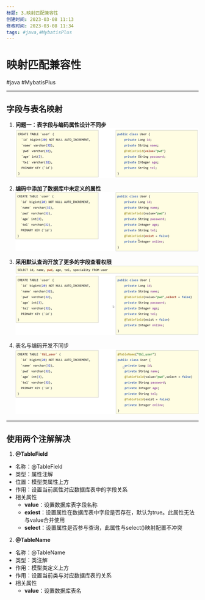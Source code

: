 ```yaml
---
标题: 3.映射匹配兼容性
创建时间: 2023-03-08 11:13
修改时间: 2023-03-08 11:34
tags: #java,#MybatisPlus
---
```


# 映射匹配兼容性
#java #MybatisPlus 

---
## 字段与表名映射
1. **问题一：表字段与编码属性设计不同步**
![Pasted image 20220923152216](../../../attachments/Pasted%20image%2020220923152216.png)

2. **编码中添加了数据库中未定义的属性**
![Pasted image 20220923152546](../../../attachments/Pasted%20image%2020220923152546.png)
3. **采用默认查询开放了更多的字段查看权限**
![Pasted image 20220923152946](../../../attachments/Pasted%20image%2020220923152946.png)
4. 表名与编码开发不同步
![Pasted image 20220923153125](../../../attachments/Pasted%20image%2020220923153125.png)
---
## 使用两个注解解决
1. **@TableField**
- 名称：@TableField
- 类型：属性注解
- 位置：模型类属性上方
- 作用：设置当前属性对应数据库表中的字段关系
- 相关属性
	- **value**：设置数据库表字段名称
	- **exiest**：设置属性在数据库表中字段是否存在，默认为true。此属性无法与value合并使用
	- **select**：设置属性是否参与查询，此属性与select()映射配置不冲突

2. **@TableName**
- 名称：@TableName
- 类型：类注解
- 作用：模型类定义上方
- 作用：设置当前类与对应数据库表的关系
- 相关属性
	- **value**：设置数据库表名